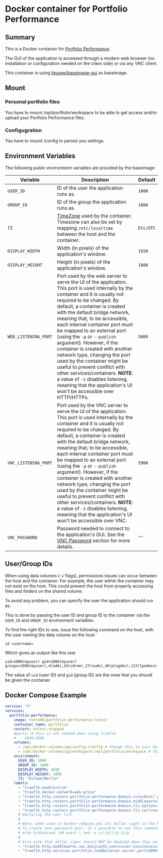 # Docker container for Portfolio Performance
## Summary
This is a Docker container for [Portfolio Performance](https://www.portfolio-performance.info/en/).

The GUI of the application is accessed through a modern web browser (no installation or configuration needed on the client side) or via any VNC client.

This container is using [jlesage/baseimage-gui](https://hub.docker.com/r/jlesage/baseimage-gui) as baseimage.

## Mount
### Personal portfolio files
You have to mount /opt/portfolio/workspace to be able to get access and/or upload your Portfolio Performance files.
### Configugration
You have to mount /config to persist you settings.
## Environment Variables
The following public environment variables are provided by the baseimage:

| Variable       | Description                                  | Default |
|----------------|----------------------------------------------|---------|
|`USER_ID`| ID of the user the application runs as. | `1000` |
|`GROUP_ID`| ID of the group the application runs as. | `1000` |
|`TZ`| [TimeZone](http://en.wikipedia.org/wiki/List_of_tz_database_time_zones) used by the container.  Timezone can also be set by mapping `/etc/localtime` between the host and the container. | `Etc/UTC` |
|`DISPLAY_WIDTH`| Width (in pixels) of the application's window. | `1920` |
|`DISPLAY_HEIGHT`| Height (in pixels) of the application's window. | `1080` |
|`WEB_LISTENING_PORT`| Port used by the web server to serve the UI of the application.  This port is used internally by the container and it is usually not required to be changed.  By default, a container is created with the default bridge network, meaning that, to be accessible, each internal container port must be mapped to an external port (using the `-p` or `--publish` argument).  However, if the container is created with another network type, changing the port used by the container might be useful to prevent conflict with other services/containers.  **NOTE**: a value of `-1` disables listening, meaning that the application's UI won't be accessible over HTTP/HTTPs. | `5800` |
|`VNC_LISTENING_PORT`| Port used by the VNC server to serve the UI of the application.  This port is used internally by the container and it is usually not required to be changed.  By default, a container is created with the default bridge network, meaning that, to be accessible, each internal container port must be mapped to an external port (using the `-p` or `--publish` argument).  However, if the container is created with another network type, changing the port used by the container might be useful to prevent conflict with other services/containers.  **NOTE**: a value of `-1` disables listening, meaning that the application's UI won't be accessible over VNC. | `5900` |
|`VNC_PASSWORD`| Password needed to connect to the application's GUI.  See the [VNC Password](#vnc-password) section for more details. | `""` |

## User/Group IDs

When using data volumes (`-v` flags), permissions issues can occur between the
host and the container.  For example, the user within the container may not
exist on the host.  This could prevent the host from properly accessing files
and folders on the shared volume.

To avoid any problem, you can specify the user the application should run as.

This is done by passing the user ID and group ID to the container via the
`USER_ID` and `GROUP_ID` environment variables.

To find the right IDs to use, issue the following command on the host, with the
user owning the data volume on the host:

    id <username>

Which gives an output like this one:
```
uid=1000(myuser) gid=1000(myuser) groups=1000(myuser),4(adm),24(cdrom),27(sudo),46(plugdev),113(lpadmin)
```

The value of `uid` (user ID) and `gid` (group ID) are the ones that you should
be given the container.

## Docker Compose Example
```yaml
version: "3"
services:
  portfolio-performance:
    image: nimra98/portfolio-performance:latest
    container_name: portfolio
    restart: unless-stopped
    #ports: # this is not needed when using traefik
    #  - 5800:5800
    volumes:
      - /opt/docker-volumes/pp/config:/config # Change this to your desired configuration path
      - /opt/docker-volumes/pp/workspace:/opt/portfolio/workspace # Change this to your desired workspace path
    environment:
      USER_ID: 1000
      GROUP_ID: 1000
      DISPLAY_WIDTH: 1920
      DISPLAY_HEIGHT: 1080
      TZ: "Europe/Berlin" 
    labels:
      - "traefik.enable=true"
      - "traefik.docker.network=web-proxy"
      - "traefik.http.routers.portfolio-performance-domain.rule=Host(`portfolio.domain.tld`)"
      - "traefik.http.routers.portfolio-performance-domain.middlewares=sec, sec@file, gzip@file"
      - "traefik.http.routers.portfolio-performance-domain.tls.options=intermediate@file"
      - "traefik.http.routers.portfolio-performance-domain.tls.certresolver=httpchallenge"
      # Declaring the user list
      #
      # Note: when used in docker-compose.yml all dollar signs in the hash need to be doubled for escaping.
      # To create user:password pair, it's possible to use this command:
      # echo $(htpasswd -nB user) | sed -e s/\\$/\\$\\$/g
      #
      # Also note that dollar signs should NOT be doubled when they not evaluated (e.g. Ansible docker_container module).
      - "traefik.http.middlewares.sec.basicauth.users=user:xxxxxxxxxxxxxxxxxxxxxx" # Replace with your own user:password hash
      - "traefik.http.services.portfolio.loadbalancer.server.port=5800" # 

```

